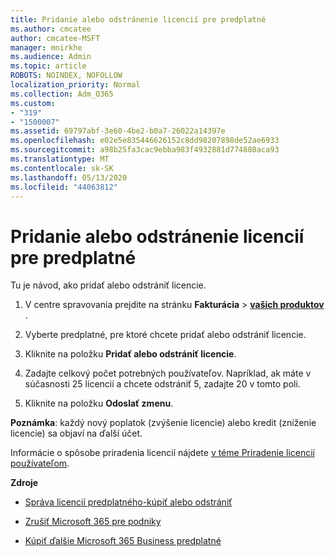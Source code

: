 ```yaml
---
title: Pridanie alebo odstránenie licencií pre predplatné
ms.author: cmcatee
author: cmcatee-MSFT
manager: mnirkhe
ms.audience: Admin
ms.topic: article
ROBOTS: NOINDEX, NOFOLLOW
localization_priority: Normal
ms.collection: Adm_O365
ms.custom:
- "319"
- "1500007"
ms.assetid: 69797abf-3e60-4be2-b0a7-26022a14397e
ms.openlocfilehash: e02e5e835446626152c8dd98207898de52ae6933
ms.sourcegitcommit: a98b25fa3cac9ebba983f4932881d774880aca93
ms.translationtype: MT
ms.contentlocale: sk-SK
ms.lasthandoff: 05/13/2020
ms.locfileid: "44063812"
---
```

# <a name="add-or-remove-licenses-for-your-subscription"></a>Pridanie alebo odstránenie licencií pre predplatné

Tu je návod, ako pridať alebo odstrániť licencie.
  
1. V centre spravovania prejdite na stránku **Fakturácia** \> **[vašich produktov](https://go.microsoft.com/fwlink/p/?linkid=842054)** .

2. Vyberte predplatné, pre ktoré chcete pridať alebo odstrániť licencie.

3. Kliknite na položku **Pridať alebo odstrániť licencie**.

4. Zadajte celkový počet potrebných používateľov. Napríklad, ak máte v súčasnosti 25 licencií a chcete odstrániť 5, zadajte 20 v tomto poli.

5. Kliknite na položku **Odoslať zmenu**.

**Poznámka**: každý nový poplatok (zvýšenie licencie) alebo kredit (zníženie licencie) sa objaví na ďalší účet.

Informácie o spôsobe priradenia licencií nájdete [v téme Priradenie licencií používateľom](https://docs.microsoft.com/microsoft-365/admin/manage/assign-licenses-to-users).

**Zdroje**
  
- [Správa licencií predplatného-kúpiť alebo odstrániť](https://docs.microsoft.com/microsoft-365/commerce/licenses/buy-licenses)

- [Zrušiť Microsoft 365 pre podniky](https://support.office.com/article/Cancel-Office-365-for-business-b1bc0bef-4608-4601-813a-cdd9f746709a)

- [Kúpiť ďalšie Microsoft 365 Business predplatné](https://support.office.com/article/Buy-another-Office-365-for-business-subscription-fab3b86c-3359-4042-8692-5d4dc7550b7c)
